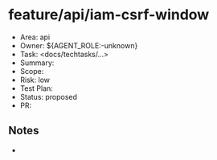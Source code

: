 # feature/api/iam-csrf-window

- Area: api
- Owner: ${AGENT_ROLE:-unknown}
- Task: <docs/techtasks/...>
- Summary: <purpose>
- Scope: <paths>
- Risk: low
- Test Plan: <steps>
- Status: proposed
- PR: <tbd>

## Notes
- <design notes>
